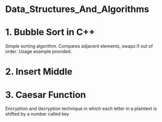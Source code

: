 # Data_Structures_And_Algorithms

# 1. Bubble Sort in C++
Simple sorting algorithm. Compares adjacent elements, swaps if out of order. Usage example provided.
# 2. Insert Middle


# 3. Caesar Function
Encryption and decryption technique  in which each letter in a plaintext is shifted by a number called key
